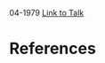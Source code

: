 

04-1979
[Link to Talk](https://www.churchofjesuschrist.org/study/general-conference/1979/04/welfare-session?lang=eng)



# References

